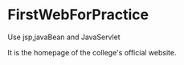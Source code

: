 # FirstWebForPractice
Use jsp,javaBean and JavaServlet  

It is the homepage of the college's official website.
